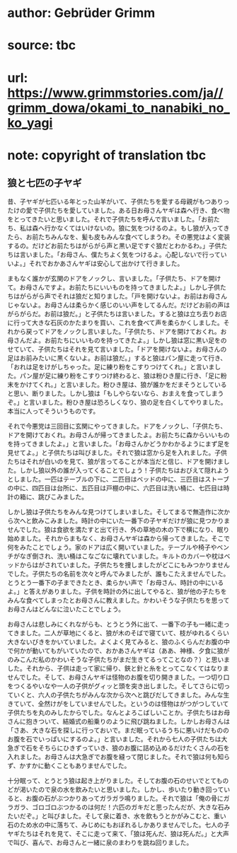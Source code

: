 # author: Gebrüder Grimm
# source: tbc
# url: https://www.grimmstories.com/ja//grimm_dowa/okami_to_nanabiki_no_ko_yagi
# note: copyright of translation tbc

## 狼と七匹の子ヤギ 

昔、子ヤギが七匹いる年とった山羊がいて、子供たちを愛する母親がもつありったけの愛で子供たちを愛していました。ある日お母さんヤギは森へ行き、食べ物をとってきたいと思いました。それで子供たちを呼んで言いました。「お前たち、私は森へ行かなくてはいけないの。狼に気をつけるのよ。もし狼が入ってきたら、お前たちみんなを、髪も皮もみんな食べてしまうわ。その悪党はよく変装するの。だけどお前たちはがらがら声と黒い足ですぐ狼だとわかるわ。」子供たちは言いました。「お母さん、僕たちよく気をつけるよ。心配しないで行っていいよ。」それでおかあさんヤギは安心して出かけて行きました。

まもなく誰かが玄関のドアをノックし、言いました。「子供たち、ドアを開けて。お母さんですよ。お前たちにいいものを持ってきましたよ。」しかし子供たちはがらがら声でそれは狼だと知りました。「戸を開けないよ。お前はお母さんじゃないよ。お母さんは柔らかく感じのいい声をしてるんだ。だけどお前の声はがらがらだ。お前は狼だ。」と子供たちは言いました。すると狼は立ち去りお店に行って大きな石灰のかたまりを買い、これを食べて声を柔らかくしました。それから戻ってドアをノックし言いました。「子供たち、ドアを開けておくれ。お母さんだよ。お前たちにいいものを持ってきたよ。」しかし狼は窓に黒い足をのせていて、子供たちはそれを見て言いました。「ドアを開けないよ。お母さんの足はお前みたいに黒くないよ。お前は狼だ。」すると狼はパン屋に走って行き、「おれは足をけがしちゃった。足に練り粉をこすりつけてくれ。」と言いました。パン屋が足に練り粉をこすりつけ終わると、狼は粉ひき屋に行き、「足に粉末をかけてくれ。」と言いました。粉ひき屋は、狼が誰かをだまそうとしていると思い、断りました。しかし狼は「もしやらないなら、おまえを食ってしまうぞ。」と言いました。粉ひき屋は恐ろしくなり、狼の足を白くしてやりました。本当に人ってそういうものです。

それで今悪党は三回目に玄関にやってきました。ドアをノックし、「子供たち、ドアを開けておくれ。お母さんが帰ってきましたよ。お前たちに森からいいものを持ってきましたよ。」と言いました。「お母さんかどうかわかるようにまず足を見せてよ。」と子供たちは叫びました。それで狼は窓から足を入れました。子供たちはそれが白いのを見て、狼が言ってることが本当だと信じ、ドアを開けました。しかし狼以外の誰が入ってくることでしょう！子供たちはおびえて隠れようとしました。一匹はテーブルの下に、二匹目はベッドの中に、三匹目はストーブの中に、四匹目は台所に、五匹目は戸棚の中に、六匹目は洗い桶に、七匹目は時計の箱に、跳びこみました。

しかし狼は子供たちをみんな見つけてしまいました。そしてまるで無造作に次から次へと飲みこみました。時計の中にいた一番下の子ヤギだけが狼に見つかりませんでした。狼は食欲を満たすと出て行き、外の草地の木の下で横になり、眠り始めました。それからまもなく、お母さんヤギは森から帰ってきました。そこで何をみたことでしょう。家のドアは広く開いていました。テーブルや椅子やベンチがなぎ倒され、洗い桶はこなごなに壊れていました。キルトのカバーや枕はベッドからはがされていました。子供たちを捜しましたがどこにもみつかりませんでした。子供たちの名前を次々と呼んでみましたが、誰もこたえませんでした。とうとう一番下の子まできたとき、柔らかい声で「お母さん、時計の中にいるよ。」と答えがありました。子供を時計の外に出してやると、狼が他の子たちをみんな食べてしまったとお母さんに教えました。かわいそうな子供たちを思ってお母さんはどんなに泣いたことでしょう。

お母さんは悲しみにくれながらも、とうとう外に出て、一番下の子も一緒に走ってきました。二人が草地にくると、狼が木のそばで寝ていて、枝がゆれるくらい大きないびきをかいていました。よくよく見てみると、狼のふくらんだお腹の中で何かが動いてもがいていたので、おかあさんヤギは（ああ、神様、夕食に狼がのみこんだ私のかわいそうな子供たちがまだ生きてるってことなの？）と思いました。それから、子供は走って家に帰り、鋏と針と糸をとってこなくてはなりませんでした。そして、お母さんヤギは怪物のお腹を切り開きました。一つ切り口をつくるやいなや一人の子供がグィッと頭を突き出しました。そしてさらに切っていくと、六人の子供たちがみんな次から次へと跳びだしてきました。みんな生きていて、全然けがをしていませんでした。というのは怪物はがつがつしていて子供たちを丸のみしたからでした。なんとよろこばしいことか。子供たちはお母さんに抱きついて、結婚式の船乗りのように飛び跳ねました。しかしお母さんは「さあ、大きな石を探しに行っておいで。まだ眠っているうちに悪いけだもののお腹を石でいっぱいにするのよ。」と言いました。それから七人の子供たちは大急ぎで石をそちらにひきずっていき、狼のお腹に詰め込めるだけたくさんの石を入れました。お母さんは大急ぎでお腹を縫って閉じました。それで狼は何も知らず、かすかに動くこともありませんでした。

十分眠って、とうとう狼は起き上がりました。そしてお腹の石のせいでとてものどが渇いたので泉の水を飲みたいと思いました。しかし、歩いたり動き回っていると、お腹の石がぶつかりあってガラガラ鳴りました。それで狼は「俺の骨にガラガラ、ゴロゴロぶつかるのは何だ！六匹のガキだと思ったんだが、大きな石みたいだぞ。」と叫びました。そして泉に着き、水を飲もうとかがみこむと、重い石のため水の中に落ちて、みじめにもおぼれるしかありませんでした。七人の子ヤギたちはそれを見て、そこに走って来て、「狼は死んだ、狼は死んだ。」と大声で叫び、喜んで、お母さんと一緒に泉のまわりを跳ね回りました。
